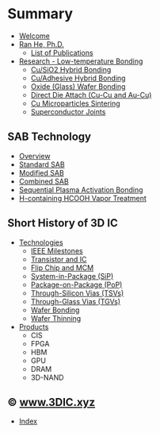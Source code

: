 # Summary

* [Welcome](README.md)
* [Ran He, Ph.D.](/en/heran.md)
  * [List of Publications](en/publications.md)
* [Research - Low-temperature Bonding](en/research-bonding.md)
  * [Cu/SiO2 Hybrid Bonding](en/Cu-oxide-hybrid-bonding.md)
  * [Cu/Adhesive Hybrid Bonding](en/Cu-adhesive-hybrid-bonding.md)
  * [Oxide \(Glass\) Wafer Bonding](en/glass-glass-bonding.md)
  * [Direct Die Attach \(Cu-Cu and Au-Cu\)](en/direct-die-attach.md)
  * [Cu Microparticles Sintering](en/Cu-microparticles-sintering.md)
  * [Superconductor Joints](en/superconductor-joints.md)

## SAB Technology

* [Overview](sab/sab.md)
* [Standard SAB](sab/standard-sab.md)
* [Modified SAB](sab/modified-sab.md)
* [Combined SAB](sab/combined-sab.md)
* [Sequential Plasma Activation Bonding](sab/sequential-plasma-activation-bonding.md)
* [H-containing HCOOH Vapor Treatment](sab/h-containing-hcooh-vapor.md)

## Short History of 3D IC

* [Technologies](short-history-of-3d-ic/technologies.md)
  * [IEEE Milestones](history/tech/ieee-milestones.md)
  * [Transistor and IC](history/tech/transistor.md)
  * [Flip Chip and MCM](history/tech/flip-chip-and-mcm.md)
  * [System-in-Package \(SiP\)](history/tech/sip.md)
  * [Package-on-Package \(PoP\)](history/tech/pop.md)
  * [Through-Silicon Vias \(TSVs\)](history/tech/tsv.md)
  * [Through-Glass Vias \(TGVs\)](history/tech/tgv.md)
  * [Wafer Bonding](history/tech/wafer-bonding.md)
  * [Wafer Thinning](history/tech/wafer-thinning.md)
* [Products](short-history-of-3d-ic/products.md)
  * CIS
  * FPGA
  * HBM
  * GPU
  * DRAM
  * 3D-NAND

## © www.3DIC.xyz

* [Index](tags.md)

